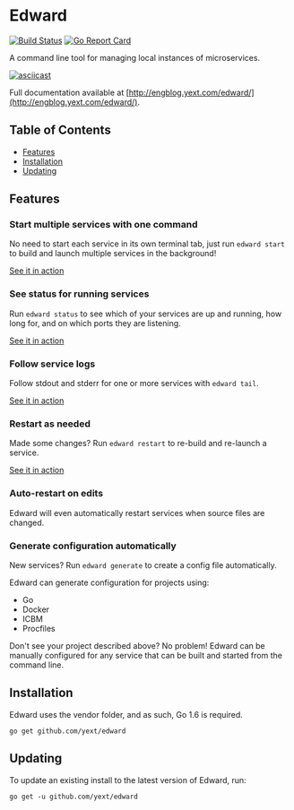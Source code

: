 # Edward

[![Build Status](https://travis-ci.org/yext/edward.svg?branch=master)](https://travis-ci.org/yext/edward)
[![Go Report Card](https://goreportcard.com/badge/github.com/yext/edward)](https://goreportcard.com/report/github.com/yext/edward)

A command line tool for managing local instances of microservices.

[![asciicast](https://asciinema.org/a/c49y8xmkvv140rgnlvl0an908.png)](https://asciinema.org/a/c49y8xmkvv140rgnlvl0an908?autoplay=1)

Full documentation available at [http://engblog.yext.com/edward/](http://engblog.yext.com/edward/).

## Table of Contents  

* [Features](#features)
* [Installation](#installation)  
* [Updating](#updating)

## Features

### Start multiple services with one command

No need to start each service in its own terminal tab, just run `edward start` to build and launch multiple
services in the background!

[See it in action](https://asciinema.org/a/c49y8xmkvv140rgnlvl0an908?autoplay=1)

### See status for running services

Run `edward status` to see which of your services are up and running, how long for, and on which ports
they are listening.

[See it in action](https://asciinema.org/a/c49y8xmkvv140rgnlvl0an908?t=10&autoplay=1)

### Follow service logs

Follow stdout and stderr for one or more services with `edward tail`.

[See it in action](https://asciinema.org/a/5yt0iobii6f62swt4l67sm513?autoplay=1)

### Restart as needed

Made some changes? Run `edward restart` to re-build and re-launch a service.

[See it in action](https://asciinema.org/a/0epxufbswt2c8vf8lw10g92qo?autoplay=1)

### Auto-restart on edits

Edward will even automatically restart services when source files are changed.

### Generate configuration automatically

New services? Run `edward generate` to create a config file automatically.

Edward can generate configuration for projects using:

* Go
* Docker
* ICBM
* Procfiles

Don't see your project described above? No problem! Edward can be manually configured for any
service that can be built and started from the command line.

## Installation

Edward uses the vendor folder, and as such, Go 1.6 is required.

    go get github.com/yext/edward

## Updating

To update an existing install to the latest version of Edward, run:

    go get -u github.com/yext/edward
